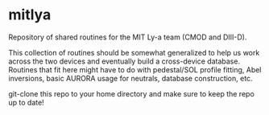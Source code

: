 # mitlya

Repository of shared routines for the MIT Ly-a team (CMOD and DIII-D).

This collection of routines should be somewhat generalized to help us work across the two devices and eventually build a cross-device database. Routines that fit here might have to do with pedestal/SOL profile fitting, Abel inversions, basic AURORA usage for neutrals, database construction, etc.

git-clone this repo to your home directory and make sure to keep the repo up to date!
